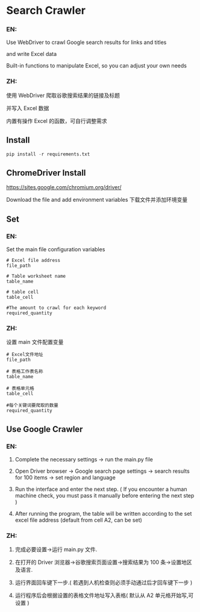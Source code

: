 # Search Crawler

### EN:

Use WebDriver to crawl Google search results for links and titles

and write Excel data

Built-in functions to manipulate Excel, so you can adjust your own needs

### ZH:

使用 WebDriver 爬取谷歌搜索结果的链接及标题

并写入 Excel 数据

内置有操作 Excel 的函数，可自行调整需求

## Install

```python
pip install -r requirements.txt
```

## ChromeDriver Install

https://sites.google.com/chromium.org/driver/

Download the file and add environment variables
下载文件并添加环境变量

## Set

### EN:

Set the main file configuration variables

```
# Excel file address
file_path

# Table worksheet name
table_name

# table cell
table_cell

#The amount to crawl for each keyword
required_quantity
```

### ZH:

设置 main 文件配置变量

```
# Excel文件地址
file_path

# 表格工作表名称
table_name

# 表格单元格
table_cell

#每个关键词要爬取的数量
required_quantity
```

## Use Google Crawler

### EN:

1. Complete the necessary settings -> run the main.py file

2. Open Driver browser -> Google search page settings -> search results for 100 items -> set region and language

3. Run the interface and enter the next step. ( If you encounter a human machine check, you must pass it manually before entering the next step )

4. After running the program, the table will be written according to the set excel file address (default from cell A2, can be set)

### ZH:

1. 完成必要设置->运行 main.py 文件.

2. 在打开的 Driver 浏览器->谷歌搜索页面设置->搜索结果为 100 条->设置地区及语言.

3. 运行界面回车键下一步.( 若遇到人机检查则必须手动通过后才回车键下一步 )

4. 运行程序后会根据设置的表格文件地址写入表格( 默认从 A2 单元格开始写,可设置 )

